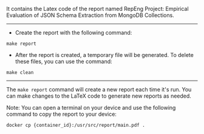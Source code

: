 It contains the Latex code of the report named RepEng Project: Empirical Evaluation of JSON Schema Extraction from MongoDB Collections.

---

- Create the report with the following command:
```
make report
```
- After the report is created, a temporary file will be generated. To delete these files, you can use the command:
```
make clean
```
---

The `make report` command will create a new report each time it's run. You can make changes to the LaTeX code to generate new reports as needed.

Note: You can open a terminal on your device and use the following command to copy the report to your device:
```
docker cp {container_id}:/usr/src/report/main.pdf .
```
